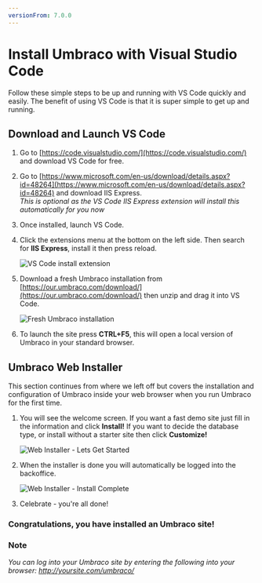 ```yaml
---
versionFrom: 7.0.0
---
```


# Install Umbraco with Visual Studio Code

Follow these simple steps to be up and running with VS Code quickly and easily. The benefit of using VS Code is that it is super simple to get up and running.

## Download and Launch VS Code

1. Go to [https://code.visualstudio.com/](https://code.visualstudio.com/) and download VS Code for free.

1. Go to [https://www.microsoft.com/en-us/download/details.aspx?id=48264](https://www.microsoft.com/en-us/download/details.aspx?id=48264) and download IIS Express. <br/>*This is optional as the VS Code IIS Express extension will install this automatically for you now*

1. Once installed, launch VS Code.

1. Click the extensions menu at the bottom on the left side. Then search for **IIS Express**, install it then press reload.

	![VS Code install extension](images/VsCode/1.png)

1. Download a fresh Umbraco installation from  [https://our.umbraco.com/download/](https://our.umbraco.com/download/) then unzip and drag it into VS Code.

	![Fresh Umbraco installation](images/VsCode/2.png)

1. To launch the site press **CTRL+F5**, this will open a local version of Umbraco in your standard browser.


## Umbraco Web Installer
This section continues from where we left off but covers the installation and configuration of Umbraco inside your web browser when you run Umbraco for the first time.

1. You will see the welcome screen. If you want a fast demo site just fill in the information and click **Install!** If you want to decide the database type, or install without a starter site then click **Customize!**

	![Web Installer - Lets Get Started](images/VsCode/3.png)

1. When the installer is done you will automatically be logged into the backoffice.

	![Web Installer - Install Complete](images/VsCode/4.png)

1. Celebrate - you're all done!

### Congratulations, you have installed an Umbraco site!

### Note
*You can log into your Umbraco site by entering the following into your browser: http://yoursite.com/umbraco/*
